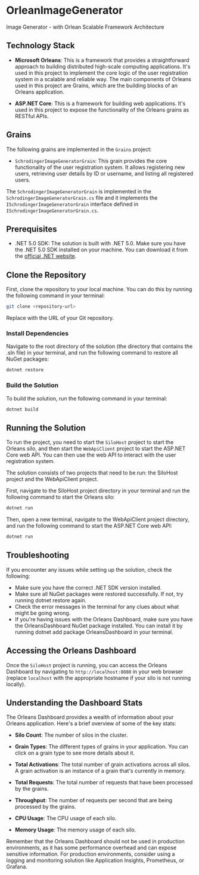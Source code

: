 # OrleanImageGenerator
Image Generator - with Orlean Scalable Framework Architecture

## Technology Stack

- **Microsoft Orleans**: This is a framework that provides a straightforward approach to building distributed high-scale computing applications. It's used in this project to implement the core logic of the user registration system in a scalable and reliable way. The main components of Orleans used in this project are Grains, which are the building blocks of an Orleans application.

- **ASP.NET Core**: This is a framework for building web applications. It's used in this project to expose the functionality of the Orleans grains as RESTful APIs.

## Grains

The following grains are implemented in the `Grains` project:

- `SchrodingerImageGeneratorGrain`: This grain provides the core functionality of the user registration system. It allows registering new users, retrieving user details by ID or username, and listing all registered users.

The `SchrodingerImageGeneratorGrain` is implemented in the `SchrodingerImageGeneratorGrain.cs` file and it implements the `ISchrodingerImageGeneratorGrain` interface defined in `ISchrodingerImageGeneratorGrain.cs`.

## Prerequisites

- .NET 5.0 SDK: The solution is built with .NET 5.0. Make sure you have the .NET 5.0 SDK installed on your machine. You can download it from the [official .NET website](https://dotnet.microsoft.com/download).

## Clone the Repository

First, clone the repository to your local machine. You can do this by running the following command in your terminal:

```bash
git clone <repository-url>
```

Replace <repository-url> with the URL of your Git repository.

### Install Dependencies

Navigate to the root directory of the solution (the directory that contains the .sln file) in your terminal, and run the following command to restore all NuGet packages:

```bash
dotnet restore
```

### Build the Solution

To build the solution, run the following command in your terminal:

```bash
dotnet build
```

## Running the Solution

To run the project, you need to start the `SiloHost` project to start the Orleans silo, and then start the `WebApiClient` project to start the ASP.NET Core web API. You can then use the web API to interact with the user registration system.

The solution consists of two projects that need to be run: the SiloHost project and the WebApiClient project.

First, navigate to the SiloHost project directory in your terminal and run the following command to start the Orleans silo:

```bash
dotnet run
```

Then, open a new terminal, navigate to the WebApiClient project directory, and run the following command to start the ASP.NET Core web API:

```bash
dotnet run
```

## Troubleshooting
If you encounter any issues while setting up the solution, check the following:

- Make sure you have the correct .NET SDK version installed.
- Make sure all NuGet packages were restored successfully. If not, try running dotnet restore again.
- Check the error messages in the terminal for any clues about what might be going wrong.
- If you're having issues with the Orleans Dashboard, make sure you have the OrleansDashboard NuGet package installed. You can install it by running dotnet add package OrleansDashboard in your terminal.


## Accessing the Orleans Dashboard

Once the `SiloHost` project is running, you can access the Orleans Dashboard by navigating to `http://localhost:8080` in your web browser (replace `localhost` with the appropriate hostname if your silo is not running locally).

## Understanding the Dashboard Stats

The Orleans Dashboard provides a wealth of information about your Orleans application. Here's a brief overview of some of the key stats:

- **Silo Count**: The number of silos in the cluster.

- **Grain Types**: The different types of grains in your application. You can click on a grain type to see more details about it.

- **Total Activations**: The total number of grain activations across all silos. A grain activation is an instance of a grain that's currently in memory.

- **Total Requests**: The total number of requests that have been processed by the grains.

- **Throughput**: The number of requests per second that are being processed by the grains.

- **CPU Usage**: The CPU usage of each silo.

- **Memory Usage**: The memory usage of each silo.

Remember that the Orleans Dashboard should not be used in production environments, as it has some performance overhead and can expose sensitive information. For production environments, consider using a logging and monitoring solution like Application Insights, Prometheus, or Grafana.